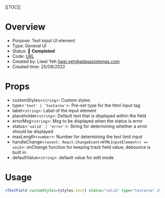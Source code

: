 [[_TOC_]]

# Overview

- Purpose: Text input UI element
- Type: General UI
- Status: 🚀 **Completed**
- Code: [URL](https://dev.azure.com/ADASA-Accelerator/Website-React-Booster/_git/website-boilerplate-nextjs?path=/components/general/textField)
- Created by: Liwei Yeh <liwei.yeh@adasasistemas.com>
- Created time: 25/08/2022

# Props

- customStyles<`string`>: Custom styles
- type<`'text' | 'textarea'`>: Pre-set type for the html input tag
- label<`string`>: Label of the input element
- placeholder<`string`>: Default text that is displayed within the field
- errorMsg<`string`>: Msg to be displayed when the status is error
- status<`'valid' | 'error'`>: String for determining whether a error should be displayed
- maxLength<`number`>: Number for determining the text limit input
- handleChange<`(event: React.ChangeEvent<HTMLInputElement>) => void`>: onChange function for keeping track field value; debounce is built in
- defaultValue<`string`>: default value for edit mode

# Usage

```jsx
<TextField customStyles={styles.text} status="valid" type="textarea" />
```

